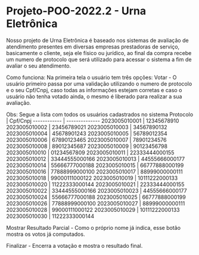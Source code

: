 # Projeto-POO-2022.2 - Urna Eletrônica

Nosso projeto de Urna Eletrônica é baseado nos sistemas de avaliação de atendimento presentes em diversas empresas prestadoras de serviço, 
basicamente o cliente, seja ele físico ou jurídico, ao final da compra recebe um numero de protocolo que será utilizado para acessar o sistema a fim de avaliar o seu atendimento.

Como funciona:
Na primeira tela o usuário tem três opções:
Votar - O usuário primeiro passa por uma validação utilizando o numero de protocolo e o seu Cpf/Cnpj, 
caso todas as informações estejam corretas e caso o usuário não tenha votado ainda, 
o mesmo é liberado para realizar a sua avaliação.

Obs: Segue a lista com todos os usuários cadastrados no sistema
Protocolo     | Cpf/Cnpj
------------  | --------------
2023005010001 | 12345678910
2023005010002 | 23456789021
2023005010003 | 34567890132
2023005010004 | 45678901243
2023005010005 | 56789012354
2023005010006 | 67890123465
2023005010007 | 78901234576
2023005010008 | 89012345687
2023005010009 | 90123456798
2023005010010 | 01234567809
2023005010011 | 22333444000155
2023005010012 | 33444555000166
2023005010013 | 44555666000177
2023005010014 | 55666777000188
2023005010015 | 66777888000199
2023005010016 | 77888999000100
2023005010017 | 88999000000111
2023005010018 | 99000111000122
2023005010019 | 10111222000133
2023005010020 | 11222333000144
2023005010021 | 22333444000155
2023005010022 | 33444555000166
2023005010023 | 44555666000177
2023005010024 | 55666777000188
2023005010025 | 66777888000199
2023005010026 | 77888999000100
2023005010027 | 88999000000111
2023005010028 | 99000111000122
2023005010029 | 10111222000133
2023005010030 | 11222333000144

Mostrar Resultado Parcial - Como o próprio nome já indica, esse botão mostra os votos  já computados.

Finalizar - Encerra a votação e mostra o resultado final.
